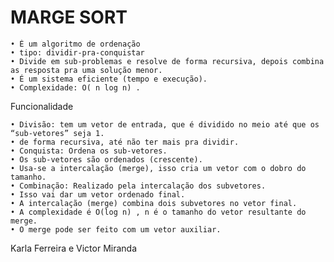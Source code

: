 # MARGE SORT

    • É um algoritmo de ordenação 
    • tipo: dividir-pra-conquistar
    • Divide em sub-problemas e resolve de forma recursiva, depois combina as resposta pra uma solução menor.
    • É um sistema eficiente (tempo e execução).
    • Complexidade: O( n log n) .

Funcionalidade

    • Divisão: tem um vetor de entrada, que é dividido no meio até que os “sub-vetores” seja 1.
    • de forma recursiva, até não ter mais pra dividir.
    • Conquista: Ordena os sub-vetores.
    • Os sub-vetores são ordenados (crescente).
    • Usa-se a intercalação (merge), isso cria um vetor com o dobro do tamanho.
    • Combinação: Realizado pela intercalação dos subvetores.
    • Isso vai dar um vetor ordenado final.
    • A intercalação (merge) combina dois subvetores no vetor final.
    • A complexidade é O(log n) , n é o tamanho do vetor resultante do merge.
    • O merge pode ser feito com um vetor auxiliar.






Karla Ferreira e Victor Miranda
